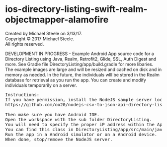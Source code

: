# ios-directory-listing-swift-realm-objectmapper-alamofire

Created by Michael Steele on 3/13/17.<br />
Copyright © 2017 Michael Steele.<br />
All rights reserved.<br />

DEVELOPMENT IN PROGRESS - Example Android App source code for a Directory Listing using Java, Realm, Retrofit2, Glide, SSL, Auth Digest and more.  See Gradle file DirectoryListing/app/build.gradle for more libaries.  The example images are large and will be resized and cached on disk and in memory as needed.  In the future, the individuals wlll be stored in the Realm database for retrieval as you run the app.  You can create and modify individuals temporarily on a server.

<pre>
Instructions:
If you have permission, install the NodeJS sample server locally on your computer.  Follow readme instructions located at:
https://github.com/oo20/nodejs-csv-to-json-api-directory-listing-server

Then make sure you have Android IDE.
Open the workspace with the sub folder DirectoryListing.
You will need to specify the proper iP address within the AppManager class.
You can find this class in DirectoryListing/app/src/main/java/com.example.directorylisting/shared
Run the app in a Android simulator or on a Android device.
When done, stop/remove the NodeJS server.
</pre>
